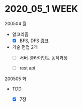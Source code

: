 # 2020_05_1 WEEK

200504 월

- 알고리즘
  - [x] BFS, DFS [링크](https://github.com/prography-6th-study/algorithm-code/pull/20)
- 기술 면접 2개
  - [ ] 서버-클라이언트 동작과정
  - [ ] rest api



200505 화

- TDD
  - [x] 7장

